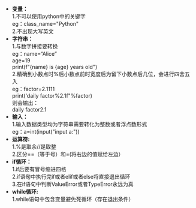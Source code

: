 - **变量：**  
       1.不可以使用python中的关键字  
        eg：class_name="Python"  
       2.不出现大写英文
-  **字符串：**  
       1.与数字拼接要转换  
         eg：name=“Alice”  
             age=19  
             print(f"{name} is {age} years old")    
        2.精确到小数点时%后小数点前时宽度后为留下小数点后几位，会进行四舍五入  
          eg：factor=2.1111  
              print('daily factor%2.1f"%factor)  
              则会输出：  
              daily factor2.1  
 - **输入：**  
        1.输入数据类型均为字符串需要转化为整数或者浮点数形式    
          eg：a=int(input("input a:"))  
 - **运算符:**  
         1.%是取余//是取整  
         2.区分==（等于号）和=(将右边的值赋给左边）  
 - **if循环：**  
         1.if后要有冒号缩进四格  
         2.if语句中执行完if或者elif或者else将直接退出循环  
         3.在if语句中判断ValueError或者TypeError永远为真  
  - **while循环:**  
         1.while语句中包含变量避免死循环（存在退出条件）  
                
      
